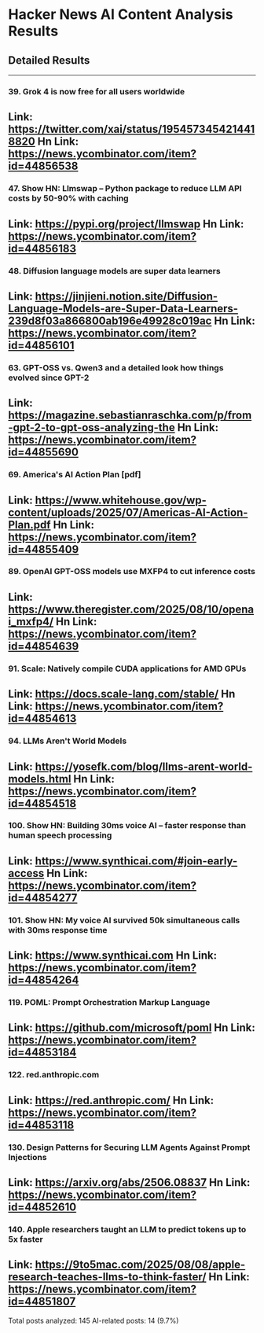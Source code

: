 # Hacker News AI Content Analysis Results

## Detailed Results

------
### 39. Grok 4 is now free for all users worldwide
Link: https://twitter.com/xai/status/1954573454214418820
Hn Link: https://news.ycombinator.com/item?id=44856538
------
### 47. Show HN: Llmswap – Python package to reduce LLM API costs by 50-90% with caching
Link: https://pypi.org/project/llmswap
Hn Link: https://news.ycombinator.com/item?id=44856183
------
### 48. Diffusion language models are super data learners
Link: https://jinjieni.notion.site/Diffusion-Language-Models-are-Super-Data-Learners-239d8f03a866800ab196e49928c019ac
Hn Link: https://news.ycombinator.com/item?id=44856101
------
### 63. GPT-OSS vs. Qwen3 and a detailed look how things evolved since GPT-2
Link: https://magazine.sebastianraschka.com/p/from-gpt-2-to-gpt-oss-analyzing-the
Hn Link: https://news.ycombinator.com/item?id=44855690
------
### 69. America's AI Action Plan [pdf]
Link: https://www.whitehouse.gov/wp-content/uploads/2025/07/Americas-AI-Action-Plan.pdf
Hn Link: https://news.ycombinator.com/item?id=44855409
------
### 89. OpenAI GPT-OSS models use MXFP4 to cut inference costs
Link: https://www.theregister.com/2025/08/10/openai_mxfp4/
Hn Link: https://news.ycombinator.com/item?id=44854639
------
### 91. Scale: Natively compile CUDA applications for AMD GPUs
Link: https://docs.scale-lang.com/stable/
Hn Link: https://news.ycombinator.com/item?id=44854613
------
### 94. LLMs Aren't World Models
Link: https://yosefk.com/blog/llms-arent-world-models.html
Hn Link: https://news.ycombinator.com/item?id=44854518
------
### 100. Show HN: Building 30ms voice AI – faster response than human speech processing
Link: https://www.synthicai.com/#join-early-access
Hn Link: https://news.ycombinator.com/item?id=44854277
------
### 101. Show HN: My voice AI survived 50k simultaneous calls with 30ms response time
Link: https://www.synthicai.com
Hn Link: https://news.ycombinator.com/item?id=44854264
------
### 119. POML: Prompt Orchestration Markup Language
Link: https://github.com/microsoft/poml
Hn Link: https://news.ycombinator.com/item?id=44853184
------
### 122. red.anthropic.com
Link: https://red.anthropic.com/
Hn Link: https://news.ycombinator.com/item?id=44853118
------
### 130. Design Patterns for Securing LLM Agents Against Prompt Injections
Link: https://arxiv.org/abs/2506.08837
Hn Link: https://news.ycombinator.com/item?id=44852610
------
### 140. Apple researchers taught an LLM to predict tokens up to 5x faster
Link: https://9to5mac.com/2025/08/08/apple-research-teaches-llms-to-think-faster/
Hn Link: https://news.ycombinator.com/item?id=44851807
------
Total posts analyzed: 145
AI-related posts: 14 (9.7%)

